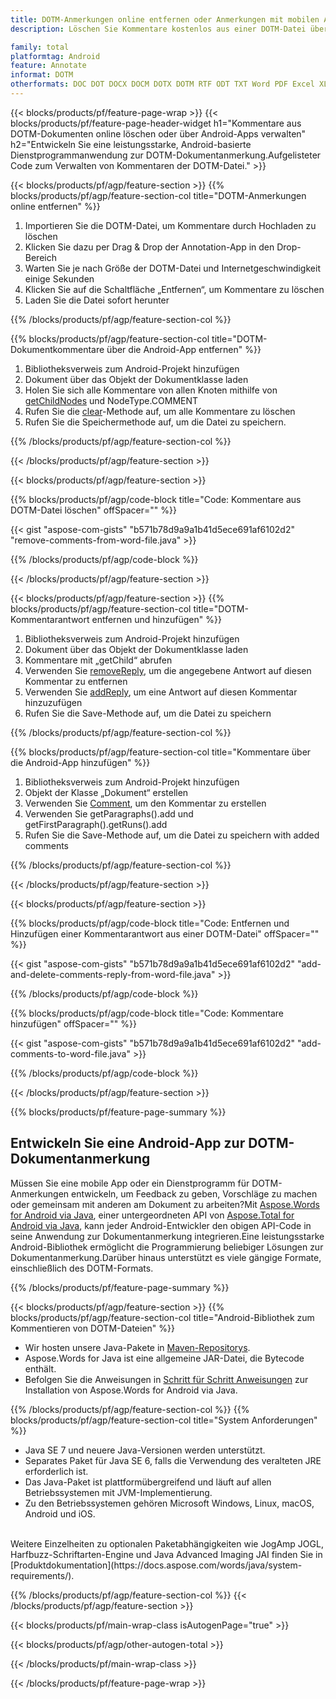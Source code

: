 ```yaml
---
title: DOTM-Anmerkungen online entfernen oder Anmerkungen mit mobilen Android-Apps verwalten
description: Löschen Sie Kommentare kostenlos aus einer DOTM-Datei über die Online-App.Android-API-Code zum Verwalten von Kommentaren von DOTM-Dateien.

family: total
platformtag: Android
feature: Annotate
informat: DOTM
otherformats: DOC DOT DOCX DOCM DOTX DOTM RTF ODT TXT Word PDF Excel XLS XLSX XLSB XLSM XLT XLTX XLTM CSV TSV ODS Powerpoint PPT PPS PPTX POTX PPSX PPTM PPSM POTM ODP
---
```

{{< blocks/products/pf/feature-page-wrap >}}
{{< blocks/products/pf/feature-page-header-widget h1="Kommentare aus DOTM-Dokumenten online löschen oder über Android-Apps verwalten" h2="Entwickeln Sie eine leistungsstarke, Android-basierte Dienstprogrammanwendung zur DOTM-Dokumentanmerkung.Aufgelisteter Code zum Verwalten von Kommentaren der DOTM-Datei." >}}

{{< blocks/products/pf/agp/feature-section >}}
{{% blocks/products/pf/agp/feature-section-col title="DOTM-Anmerkungen online entfernen" %}}

1. Importieren Sie die DOTM-Datei, um Kommentare durch Hochladen zu löschen
1. Klicken Sie dazu per Drag & Drop der Annotation-App in den Drop-Bereich
1. Warten Sie je nach Größe der DOTM-Datei und Internetgeschwindigkeit einige Sekunden
1. Klicken Sie auf die Schaltfläche „Entfernen“, um Kommentare zu löschen
1. Laden Sie die Datei sofort herunter

{{% /blocks/products/pf/agp/feature-section-col %}}

{{% blocks/products/pf/agp/feature-section-col title="DOTM-Dokumentkommentare über die Android-App entfernen" %}}

1. Bibliotheksverweis zum Android-Projekt hinzufügen
1. Dokument über das Objekt der Dokumentklasse laden
1. Holen Sie sich alle Kommentare von allen Knoten mithilfe von [getChildNodes](https://reference.aspose.com/words/java/com.aspose.words/document/#getChildNodes) und NodeType.COMMENT
1. Rufen Sie die [clear](https://reference.aspose.com/words/java/com.aspose.words/nodecollection/#clear)-Methode auf, um alle Kommentare zu löschen
1. Rufen Sie die Speichermethode auf, um die Datei zu speichern.

{{% /blocks/products/pf/agp/feature-section-col %}}

{{< /blocks/products/pf/agp/feature-section >}}

{{< blocks/products/pf/agp/feature-section >}}

{{% blocks/products/pf/agp/code-block title="Code: Kommentare aus DOTM-Datei löschen" offSpacer="" %}}

{{< gist "aspose-com-gists" "b571b78d9a9a1b41d5ece691af6102d2" "remove-comments-from-word-file.java" >}}

{{% /blocks/products/pf/agp/code-block %}}

{{< /blocks/products/pf/agp/feature-section >}}


{{< blocks/products/pf/agp/feature-section >}}
{{% blocks/products/pf/agp/feature-section-col title="DOTM-Kommentarantwort entfernen und hinzufügen" %}}

1. Bibliotheksverweis zum Android-Projekt hinzufügen
1. Dokument über das Objekt der Dokumentklasse laden
1. Kommentare mit „getChild“ abrufen
1. Verwenden Sie [removeReply](https://reference.aspose.com/words/java/com.aspose.words/comment/#removeReply-com.aspose.words.Comment), um die angegebene Antwort auf diesen Kommentar zu entfernen
1. Verwenden Sie [addReply](https://reference.aspose.com/words/java/com.aspose.words/comment/#addReply-java.lang.String-java.lang.String-java.util.Date-java.lang.String), um eine Antwort auf diesen Kommentar hinzuzufügen
1. Rufen Sie die Save-Methode auf, um die Datei zu speichern

{{% /blocks/products/pf/agp/feature-section-col %}}

{{% blocks/products/pf/agp/feature-section-col title="Kommentare über die Android-App hinzufügen" %}}

1. Bibliotheksverweis zum Android-Projekt hinzufügen
1. Objekt der Klasse „Dokument“ erstellen
1. Verwenden Sie [Comment](https://reference.aspose.com/words/java/com.aspose.words/comment/), um den Kommentar zu erstellen
1. Verwenden Sie getParagraphs().add und getFirstParagraph().getRuns().add
1. Rufen Sie die Save-Methode auf, um die Datei zu speichern with added comments

{{% /blocks/products/pf/agp/feature-section-col %}}

{{< /blocks/products/pf/agp/feature-section >}}

{{< blocks/products/pf/agp/feature-section >}}

{{% blocks/products/pf/agp/code-block title="Code: Entfernen und Hinzufügen einer Kommentarantwort aus einer DOTM-Datei" offSpacer="" %}}

{{< gist "aspose-com-gists" "b571b78d9a9a1b41d5ece691af6102d2" "add-and-delete-comments-reply-from-word-file.java" >}}

{{% /blocks/products/pf/agp/code-block %}}

{{% blocks/products/pf/agp/code-block title="Code: Kommentare hinzufügen" offSpacer="" %}}

{{< gist "aspose-com-gists" "b571b78d9a9a1b41d5ece691af6102d2" "add-comments-to-word-file.java" >}}

{{% /blocks/products/pf/agp/code-block %}}

{{< /blocks/products/pf/agp/feature-section >}}


{{% blocks/products/pf/feature-page-summary %}}


<h2>Entwickeln Sie eine Android-App zur DOTM-Dokumentanmerkung</h2>

Müssen Sie eine mobile App oder ein Dienstprogramm für DOTM-Anmerkungen entwickeln, um Feedback zu geben, Vorschläge zu machen oder gemeinsam mit anderen am Dokument zu arbeiten?Mit [Aspose.Words for Android via Java](https://products.aspose.com/words/de/android-java/), einer untergeordneten API von [Aspose.Total for Android via Java](https://products.aspose.com/total/de/android-java/), kann jeder Android-Entwickler den obigen API-Code in seine Anwendung zur Dokumentanmerkung integrieren.Eine leistungsstarke Android-Bibliothek ermöglicht die Programmierung beliebiger Lösungen zur Dokumentanmerkung.Darüber hinaus unterstützt es viele gängige Formate, einschließlich des DOTM-Formats.<br />

{{% /blocks/products/pf/feature-page-summary %}}

{{< blocks/products/pf/agp/feature-section >}}
{{% blocks/products/pf/agp/feature-section-col title="Android-Bibliothek zum Kommentieren von DOTM-Dateien" %}}

- Wir hosten unsere Java-Pakete in [Maven-Repositorys](https://releases.aspose.com/java/repo/com/aspose/aspose-words/). 
- Aspose.Words for Java ist eine allgemeine JAR-Datei, die Bytecode enthält.
- Befolgen Sie die Anweisungen in [Schritt für Schritt Anweisungen](https://docs.aspose.com/words/java/install-aspose-words-for-android-via-java/) zur Installation von Aspose.Words for Android via Java.

{{% /blocks/products/pf/agp/feature-section-col %}}
{{% blocks/products/pf/agp/feature-section-col title="System Anforderungen" %}}

- Java SE 7 und neuere Java-Versionen werden unterstützt.
- Separates Paket für Java SE 6, falls die Verwendung des veralteten JRE erforderlich ist.
- Das Java-Paket ist plattformübergreifend und läuft auf allen Betriebssystemen mit JVM-Implementierung.
- Zu den Betriebssystemen gehören Microsoft Windows, Linux, macOS, Android und iOS.

<br />
Weitere Einzelheiten zu optionalen Paketabhängigkeiten wie JogAmp JOGL, Harfbuzz-Schriftarten-Engine und Java Advanced Imaging JAI finden Sie in [Produktdokumentation](https://docs.aspose.com/words/java/system-requirements/).

{{% /blocks/products/pf/agp/feature-section-col %}}
{{< /blocks/products/pf/agp/feature-section >}}


{{< blocks/products/pf/main-wrap-class isAutogenPage="true" >}}

{{< blocks/products/pf/agp/other-autogen-total >}}

{{< /blocks/products/pf/main-wrap-class >}}

{{< /blocks/products/pf/feature-page-wrap >}}